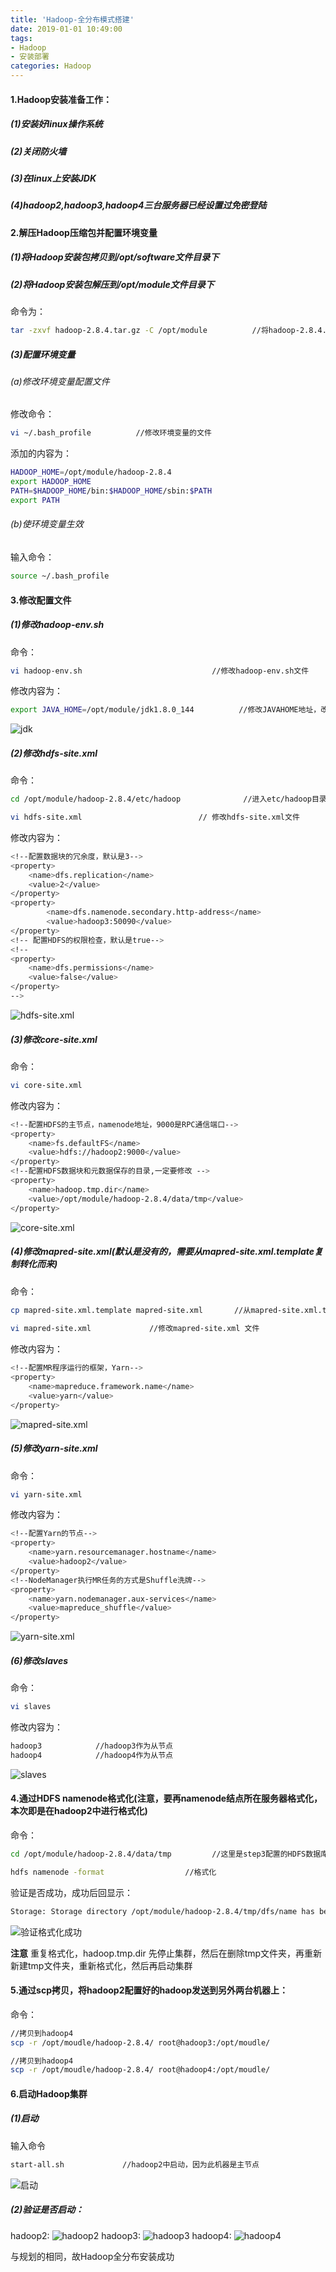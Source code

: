 ```yaml
---
title: 'Hadoop-全分布模式搭建'
date: 2019-01-01 10:49:00
tags: 
- Hadoop
- 安装部署
categories: Hadoop
---
```

#### 1.Hadoop安装准备工作：
##### (1)安装好linux操作系统
##### (2)关闭防火墙
##### (3)在linux上安装JDK
##### (4)hadoop2,hadoop3,hadoop4三台服务器已经设置过免密登陆

#### 2.解压Hadoop压缩包并配置环境变量
##### (1)将Hadoop安装包拷贝到/opt/software文件目录下  
##### (2)将Hadoop安装包解压到/opt/module文件目录下
命令为：

```Bash
tar -zxvf hadoop-2.8.4.tar.gz -C /opt/module          //将hadoop-2.8.4.tar.gz解压到/opt/module目录下
```
##### (3)配置环境变量  
###### (a)修改环境变量配置文件
修改命令：

```Bash
vi ~/.bash_profile          //修改环境变量的文件
```
添加的内容为：
```Bash
HADOOP_HOME=/opt/module/hadoop-2.8.4
export HADOOP_HOME
PATH=$HADOOP_HOME/bin:$HADOOP_HOME/sbin:$PATH
export PATH
```
###### (b)使环境变量生效
输入命令：

```Bash
source ~/.bash_profile
```
#### 3.修改配置文件
##### (1)修改hadoop-env.sh
命令：
```Bash
vi hadoop-env.sh                             //修改hadoop-env.sh文件
```
修改内容为：
```Bash
export JAVA_HOME=/opt/module/jdk1.8.0_144          //修改JAVAHOME地址，改为自己建的jdk地址，应该在25行              
```
![jdk](https://imgconvert.csdnimg.cn/aHR0cHM6Ly91cGxvYWQtaW1hZ2VzLmppYW5zaHUuaW8vdXBsb2FkX2ltYWdlcy80MzkxNDA3LWRmYmMyMDg1MDM4MWJhNzkucG5n?x-oss-process=image/format,png)

##### (2)修改hdfs-site.xml
命令：
```Bash
cd /opt/module/hadoop-2.8.4/etc/hadoop              //进入etc/hadoop目录

vi hdfs-site.xml                          // 修改hdfs-site.xml文件
```
修改内容为：

```Bash
<!--配置数据块的冗余度，默认是3-->
<property>
    <name>dfs.replication</name>
    <value>2</value>
</property> 
<property>
        <name>dfs.namenode.secondary.http-address</name>
        <value>hadoop3:50090</value>
</property>
<!-- 配置HDFS的权限检查，默认是true-->
<!--
<property>
    <name>dfs.permissions</name>
    <value>false</value>
</property>  
-->
```
![hdfs-site.xml](https://imgconvert.csdnimg.cn/aHR0cHM6Ly91cGxvYWQtaW1hZ2VzLmppYW5zaHUuaW8vdXBsb2FkX2ltYWdlcy80MzkxNDA3LTE3MTdiMjc4NWY0NjJlYTYucG5n?x-oss-process=image/format,png)


##### (3)修改core-site.xml
命令：
```Bash
vi core-site.xml
```
修改内容为：
```Bash
<!--配置HDFS的主节点，namenode地址，9000是RPC通信端口-->
<property>
    <name>fs.defaultFS</name>
    <value>hdfs://hadoop2:9000</value>
</property> 
<!--配置HDFS数据块和元数据保存的目录,一定要修改 -->
<property>
    <name>hadoop.tmp.dir</name>
    <value>/opt/module/hadoop-2.8.4/data/tmp</value>      
</property> 
```
![core-site.xml](https://imgconvert.csdnimg.cn/aHR0cHM6Ly91cGxvYWQtaW1hZ2VzLmppYW5zaHUuaW8vdXBsb2FkX2ltYWdlcy80MzkxNDA3LWM5OGJmYzI2ZmUzZTcxOTkucG5n?x-oss-process=image/format,png)

##### (4)修改mapred-site.xml(默认是没有的，需要从mapred-site.xml.template复制转化而来)   
   
命令：    
```Bash
cp mapred-site.xml.template mapred-site.xml       //从mapred-site.xml.template转化
    
vi mapred-site.xml             //修改mapred-site.xml 文件
```
修改内容为：
  
```Bash
<!--配置MR程序运行的框架，Yarn-->
<property>
    <name>mapreduce.framework.name</name>
    <value>yarn</value>      
</property>            
```
![mapred-site.xml](https://imgconvert.csdnimg.cn/aHR0cHM6Ly91cGxvYWQtaW1hZ2VzLmppYW5zaHUuaW8vdXBsb2FkX2ltYWdlcy80MzkxNDA3LTg2YmFiZjA5OTJmODAzMzQucG5n?x-oss-process=image/format,png)

##### (5)修改yarn-site.xml

命令：
```Bash
vi yarn-site.xml 
```
修改内容为：
```Bash
<!--配置Yarn的节点-->
<property>
    <name>yarn.resourcemanager.hostname</name>
    <value>hadoop2</value>      
</property>
<!--NodeManager执行MR任务的方式是Shuffle洗牌-->
<property>
    <name>yarn.nodemanager.aux-services</name>
    <value>mapreduce_shuffle</value>      
</property>
```
![yarn-site.xml](https://imgconvert.csdnimg.cn/aHR0cHM6Ly91cGxvYWQtaW1hZ2VzLmppYW5zaHUuaW8vdXBsb2FkX2ltYWdlcy80MzkxNDA3LTYyNmQzOGY2NDI0NGNlZDgucG5n?x-oss-process=image/format,png)

##### (6)修改slaves

命令：
```Bash
vi slaves
```
修改内容为：
```Bash
hadoop3            //hadoop3作为从节点
hadoop4            //hadoop4作为从节点
```
![slaves](https://imgconvert.csdnimg.cn/aHR0cHM6Ly91cGxvYWQtaW1hZ2VzLmppYW5zaHUuaW8vdXBsb2FkX2ltYWdlcy80MzkxNDA3LTNhNzBlZWI4MjM1NDhkZmYucG5n?x-oss-process=image/format,png)

#### 4.通过HDFS namenode格式化(注意，要再namenode结点所在服务器格式化，本次即是在hadoop2中进行格式化)

命令：
```Bash
cd /opt/module/hadoop-2.8.4/data/tmp         //这里是step3配置的HDFS数据库和元数据存储目录

hdfs namenode -format                  //格式化
```

验证是否成功，成功后回显示：
```Bash
Storage: Storage directory /opt/module/hadoop-2.8.4/tmp/dfs/name has been successfully formatted
```
![验证格式化成功](https://imgconvert.csdnimg.cn/aHR0cHM6Ly91cGxvYWQtaW1hZ2VzLmppYW5zaHUuaW8vdXBsb2FkX2ltYWdlcy80MzkxNDA3LTcyNzA1NmY3ZmYzMzEwNTEucG5n?x-oss-process=image/format,png)

**注意**
重复格式化，hadoop.tmp.dir 先停止集群，然后在删除tmp文件夹，再重新新建tmp文件夹，重新格式化，然后再启动集群

#### 5.通过scp拷贝，将hadoop2配置好的hadoop发送到另外两台机器上：

命令：
```Bash
//拷贝到hadoop4
scp -r /opt/moudle/hadoop-2.8.4/ root@hadoop3:/opt/moudle/         

//拷贝到hadoop4
scp -r /opt/moudle/hadoop-2.8.4/ root@hadoop4:/opt/moudle/        
```

#### 6.启动Hadoop集群
##### (1)启动
输入命令
```Bash
start-all.sh             //hadoop2中启动，因为此机器是主节点
```
![启动](https://imgconvert.csdnimg.cn/aHR0cHM6Ly91cGxvYWQtaW1hZ2VzLmppYW5zaHUuaW8vdXBsb2FkX2ltYWdlcy80MzkxNDA3LTA3ZGFhZTc2MmQ5YmU5NmIucG5n?x-oss-process=image/format,png)

##### (2)验证是否启动：
hadoop2:
![hadoop2](https://imgconvert.csdnimg.cn/aHR0cHM6Ly91cGxvYWQtaW1hZ2VzLmppYW5zaHUuaW8vdXBsb2FkX2ltYWdlcy80MzkxNDA3LTMzZmE0MTk4ODA4NjBjMzQucG5n?x-oss-process=image/format,png)
hadoop3:
![hadoop3](https://imgconvert.csdnimg.cn/aHR0cHM6Ly91cGxvYWQtaW1hZ2VzLmppYW5zaHUuaW8vdXBsb2FkX2ltYWdlcy80MzkxNDA3LTU2ZWRiY2Y4ZWNmMTc1ODUucG5n?x-oss-process=image/format,png)
hadoop4:
![hadoop4](https://imgconvert.csdnimg.cn/aHR0cHM6Ly91cGxvYWQtaW1hZ2VzLmppYW5zaHUuaW8vdXBsb2FkX2ltYWdlcy80MzkxNDA3LWQ2ZTM5Nzg0MzI5MTAxOWIucG5n?x-oss-process=image/format,png)

与规划的相同，故Hadoop全分布安装成功